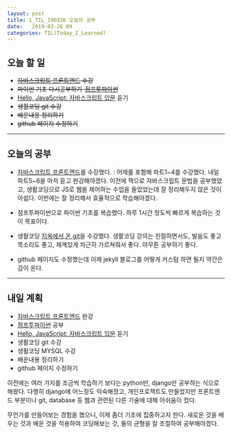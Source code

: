 ```yaml
---
layout: post
title: 1_TIL_190326 오늘의 공부
date:   2019-03-26 09
categories: TIL(Today_I_Learned)
---
```


## 오늘 할 일
- ~~[자바스크립트 프론트엔드](https://programmers.co.kr/learn/courses/10) 수강~~
- ~~파이썬 기초 다시공부하기-[점프투파이썬](https://wikidocs.net/book/1)~~
- [Hello, JavaScript: 자바스크립트 입문](https://programmers.co.kr/learn/courses/3) 듣기
- ~~생활코딩 git 수강~~
- ~~배운내용 정리하기~~
- ~~github 페이지 수정하기~~

---
## 오늘의 공부
- [자바스크립트 프론트엔드](https://programmers.co.kr/learn/courses/10)를 수강했다.
: 어제를 포함해 파트1~4를 수강했다. 내일 파트5~6을 마저 듣고 완강해야겠다.
이전에 책으로 자바스크립트 문법을 공부했었고, 생활코딩으로 JS로 웹을 제어하는 수업을 들었었는데 잘 정리해두지 않은 것이 아쉽다. 이번에는 잘 정리해서 효율적으로 학습해야겠다.

- 점프투파이썬으로 파이썬 기초를 복습했다. 하루 1시간 정도씩 빠르게 복습하는 것이 목표이다.

- 생활코딩 [지옥에서 온 git](https://opentutorials.org/course/2708)을 수강했다. 생활코딩 강의는 친절하면서도, 발음도 좋고 목소리도 좋고, 체계있게 차근히 가르쳐줘서 좋다. 아무튼 공부하기 좋다.

- github 페이지도 수정했는데 이제 jekyll 블로그를 어떻게 커스텀 하면 될지 약간은 감이 온다.



---

## 내일 계획
- [자바스크립트 프론트엔드](https://programmers.co.kr/learn/courses/10) 완강
- [점프투파이썬](https://wikidocs.net/book/1) 공부
- [Hello, JavaScript: 자바스크립트 입문](https://programmers.co.kr/learn/courses/3) 듣기
- 생활코딩 git 수강
- 생활코딩 MYSQL 수강
- 배운내용 정리하기
- github 페이지 수정하기


이전에는 여러 가지를 조금씩 학습하기 보다는 python만, django만 공부하는 식으로 해왔다. 다행히 django에 어느정도 익숙해졌고, 개인프로젝트도 만들었지만 프론트엔드 부분이나 git, database 등 웹과 관련된 다른 기술에 대해 아쉬움이 컸다.

무언가를 만들어보는 경험을 했으니, 이제 좀더 기초에 집중하고자 한다. 새로운 것을 배우는 것과 배운 것을 적용하여 코딩해보는 것, 둘의 균형을 잘 조절하여 공부해야겠다.
